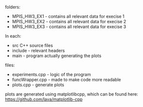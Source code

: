 folders:
- MPIS_HW3_EX1 - contains all relevant data for execise 1
- MPIS_HW3_EX2 - contains all relevant data for execise 2
- MPIS_HW3_EX3 - contains all relevant data for execise 3

In each:
- src C++ source files
- include - relevant headers
- main - program actually generating the plots

files:
- experiments.cpp - logic of the program
- funcWrapper.cpp - made to make code more readable
- plots.cpp - generate plots

plots are generated using matplotlibcpp, which can be found here:
https://github.com/lava/matplotlib-cpp
